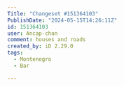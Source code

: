 ```yaml
---
Title: "Changeset #151364103"
PublishDate: "2024-05-15T14:26:11Z"
id: 151364103
user: Ancap-chan
comment: houses and roads
created_by: iD 2.29.0
tags:
  - Montenegro
  - Bar

---
```

